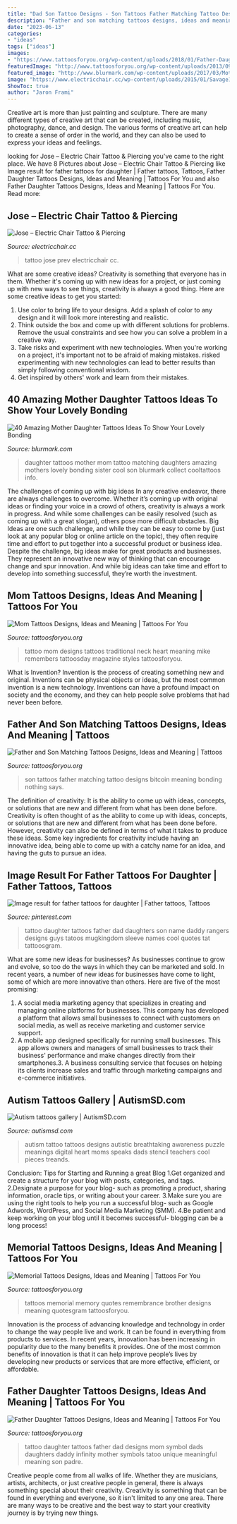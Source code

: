 ```yaml
---
title: "Dad Son Tattoo Designs - Son Tattoos Father Matching Tattoo Designs Bitcoin Meaning Bonding Nothing Says"
description: "Father and son matching tattoos designs, ideas and meaning"
date: "2023-06-13"
categories:
- "ideas"
tags: ["ideas"]
images:
- "https://www.tattoosforyou.org/wp-content/uploads/2018/01/Father-Daughter-Tattoos-Symbols.jpg"
featuredImage: "http://www.tattoosforyou.org/wp-content/uploads/2013/09/Memory-Tattoos.jpg"
featured_image: "http://www.blurmark.com/wp-content/uploads/2017/03/Mother-Daughter-Tattoo-Design-28.jpg"
image: "https://www.electricchair.cc/wp-content/uploads/2015/01/Savage1-1024x539.png"
ShowToc: true
author: "Jaron Frami"
---
```



Creative art is more than just painting and sculpture. There are many different types of creative art that can be created, including music, photography, dance, and design. The various forms of creative art can help to create a sense of order in the world, and they can also be used to express your ideas and feelings.

	

		
looking for Jose – Electric Chair Tattoo &amp; Piercing you've came to the right place. We have 8 Pictures about Jose – Electric Chair Tattoo &amp; Piercing like Image result for father tattoos for daughter | Father tattoos, Tattoos, Father Daughter Tattoos Designs, Ideas and Meaning | Tattoos For You and also Father Daughter Tattoos Designs, Ideas and Meaning | Tattoos For You. Read more:
		
    
## Jose – Electric Chair Tattoo &amp; Piercing

<img loading=lazy src="https://www.electricchair.cc/wp-content/uploads/2015/01/Savage1-1024x539.png" onerror="this.onerror=null;this.src='https://tse2.mm.bing.net/th?id=OIP.KWMYbnMkhLj4njaeyGoyFAFYC1&amp;pid=15.1';" alt="Jose – Electric Chair Tattoo &amp; Piercing">

_Source: electricchair.cc_

>tattoo jose prev electricchair cc. 

	

What are some creative ideas?
Creativity is something that everyone has in them. Whether it's coming up with new ideas for a project, or just coming up with new ways to see things, creativity is always a good thing. Here are some creative ideas to get you started: 
1) Use color to bring life to your designs. Add a splash of color to any design and it will look more interesting and realistic. 
2) Think outside the box and come up with different solutions for problems. Remove the usual constraints and see how you can solve a problem in a creative way. 
3) Take risks and experiment with new technologies. When you're working on a project, it's important not to be afraid of making mistakes. risked experimenting with new technologies can lead to better results than simply following conventional wisdom. 
4) Get inspired by others' work and learn from their mistakes.

    
## 40 Amazing Mother Daughter Tattoos Ideas To Show Your Lovely Bonding

<img loading=lazy src="http://www.blurmark.com/wp-content/uploads/2017/03/Mother-Daughter-Tattoo-Design-28.jpg" onerror="this.onerror=null;this.src='https://tse1.mm.bing.net/th?id=OIP.GlmQ93tcmUF1Pz2j3d4O1QHaNM&amp;pid=15.1';" alt="40 Amazing Mother Daughter Tattoos Ideas To Show Your Lovely Bonding">

_Source: blurmark.com_

>daughter tattoos mother mom tattoo matching daughters amazing mothers lovely bonding sister cool son blurmark collect cooltattoos info. 

	

The challenges of coming up with big ideas
In any creative endeavor, there are always challenges to overcome. Whether it’s coming up with original ideas or finding your voice in a crowd of others, creativity is always a work in progress. And while some challenges can be easily resolved (such as coming up with a great slogan), others pose more difficult obstacles. Big Ideas are one such challenge, and while they can be easy to come by (just look at any popular blog or online article on the topic), they often require time and effort to put together into a successful product or business idea.
Despite the challenge, big ideas make for great products and businesses. They represent an innovative new way of thinking that can encourage change and spur innovation. And while big ideas can take time and effort to develop into something successful, they’re worth the investment.

    
## Mom Tattoos Designs, Ideas And Meaning | Tattoos For You

<img loading=lazy src="http://www.tattoosforyou.org/wp-content/uploads/2013/10/Mom-Tattoo-Designs.jpg" onerror="this.onerror=null;this.src='https://tse3.mm.bing.net/th?id=OIP.JlZEBcKNGd5eMGcrp0_rygHaFy&amp;pid=15.1';" alt="Mom Tattoos Designs, Ideas and Meaning | Tattoos For You">

_Source: tattoosforyou.org_

>tattoo mom designs tattoos traditional neck heart meaning mike remembers tattoosday magazine styles tattoosforyou. 

	

What is Invention?
Invention is the process of creating something new and original. Inventions can be physical objects or ideas, but the most common invention is a new technology. Inventions can have a profound impact on society and the economy, and they can help people solve problems that had never been before.

    
## Father And Son Matching Tattoos Designs, Ideas And Meaning | Tattoos

<img loading=lazy src="http://www.tattoosforyou.org/wp-content/uploads/2017/04/Images-of-Father-and-Son-Matching-Tattoos.jpg" onerror="this.onerror=null;this.src='https://tse1.mm.bing.net/th?id=OIP.CnEgzp2t1d3LnU__SWG6MAHaDt&amp;pid=15.1';" alt="Father and Son Matching Tattoos Designs, Ideas and Meaning | Tattoos">

_Source: tattoosforyou.org_

>son tattoos father matching tattoo designs bitcoin meaning bonding nothing says. 

	

The definition of creativity: It is the ability to come up with ideas, concepts, or solutions that are new and different from what has been done before.
Creativity is often thought of as the ability to come up with ideas, concepts, or solutions that are new and different from what has been done before. However, creativity can also be defined in terms of what it takes to produce these ideas. Some key ingredients for creativity include having an innovative idea, being able to come up with a catchy name for an idea, and having the guts to pursue an idea.

    
## Image Result For Father Tattoos For Daughter | Father Tattoos, Tattoos

<img loading=lazy src="https://i.pinimg.com/736x/15/3a/c0/153ac0f3f5d69d29bb3d84cec6851543.jpg" onerror="this.onerror=null;this.src='https://tse4.mm.bing.net/th?id=OIP.vCpGehQy8lu8ylyimhAIigHaJ8&amp;pid=15.1';" alt="Image result for father tattoos for daughter | Father tattoos, Tattoos">

_Source: pinterest.com_

>tattoo daughter tattoos father dad daughters son name daddy rangers designs guys tatoos mugkingdom sleeve names cool quotes tat tattoosgram. 

	

What are some new ideas for businesses?
As businesses continue to grow and evolve, so too do the ways in which they can be marketed and sold. In recent years, a number of new ideas for businesses have come to light, some of which are more innovative than others. Here are five of the most promising:
1. A social media marketing agency that specializes in creating and managing online platforms for businesses. This company has developed a platform that allows small businesses to connect with customers on social media, as well as receive marketing and customer service support.
2. A mobile app designed specifically for running small businesses. This app allows owners and managers of small businesses to track their business' performance and make changes directly from their smartphones.3. A business consulting service that focuses on helping its clients increase sales and traffic through marketing campaigns and e-commerce initiatives.
    
## Autism Tattoos Gallery | AutismSD.com

<img loading=lazy src="http://autismsd.com/wp-content/uploads/2014/01/616.jpg" onerror="this.onerror=null;this.src='https://tse1.mm.bing.net/th?id=OIP.7lzY_1rPLkU1Llmv4L_WOgHaJv&amp;pid=15.1';" alt="Autism tattoos gallery | AutismSD.com">

_Source: autismsd.com_

>autism tattoo tattoos designs autistic breathtaking awareness puzzle meanings digital heart moms speaks dads stencil teachers cool pieces treands. 

	

Conclusion: Tips for Starting and Running a great Blog
1.Get organized and create a structure for your blog with posts, categories, and tags.
2.Designate a purpose for your blog- such as promoting a product, sharing information, oracle tips, or writing about your career. 
3.Make sure you are using the right tools to help you run a successful blog- such as Google Adwords, WordPress, and Social Media Marketing (SMM). 
4.Be patient and keep working on your blog until it becomes successful- blogging can be a long process!

    
## Memorial Tattoos Designs, Ideas And Meaning | Tattoos For You

<img loading=lazy src="http://www.tattoosforyou.org/wp-content/uploads/2013/09/Memory-Tattoos.jpg" onerror="this.onerror=null;this.src='https://tse2.mm.bing.net/th?id=OIP.2G3m8Gd8v3K5JWT_Hw4llAHaJ4&amp;pid=15.1';" alt="Memorial Tattoos Designs, Ideas and Meaning | Tattoos For You">

_Source: tattoosforyou.org_

>tattoos memorial memory quotes remembrance brother designs meaning quotesgram tattoosforyou. 

	

Innovation is the process of advancing knowledge and technology in order to change the way people live and work. It can be found in everything from products to services. In recent years, innovation has been increasing in popularity due to the many benefits it provides. One of the most common benefits of innovation is that it can help improve people’s lives by developing new products or services that are more effective, efficient, or affordable.

    
## Father Daughter Tattoos Designs, Ideas And Meaning | Tattoos For You

<img loading=lazy src="https://www.tattoosforyou.org/wp-content/uploads/2018/01/Father-Daughter-Tattoos-Symbols.jpg" onerror="this.onerror=null;this.src='https://tse3.mm.bing.net/th?id=OIP.JL4pSL5G1CuCbzAnFTF-4wHaFj&amp;pid=15.1';" alt="Father Daughter Tattoos Designs, Ideas and Meaning | Tattoos For You">

_Source: tattoosforyou.org_

>tattoo daughter tattoos father dad designs mom symbol dads daughters daddy infinity mother symbols tatoo unique meaningful meaning son padre. 

	

Creative people come from all walks of life. Whether they are musicians, artists, architects, or just creative people in general, there is always something special about their creativity. Creativity is something that can be found in everything and everyone, so it isn't limited to any one area. There are many ways to be creative and the best way to start your creativity journey is by trying new things.

